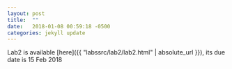 ```yaml
---
layout: post
title:  ""
date:   2018-01-08 00:59:18 -0500
categories: jekyll update
---
```


Lab2 is available [here]({{ "labssrc/lab2/lab2.html" | absolute_url }}), its due date is 15 Feb 2018